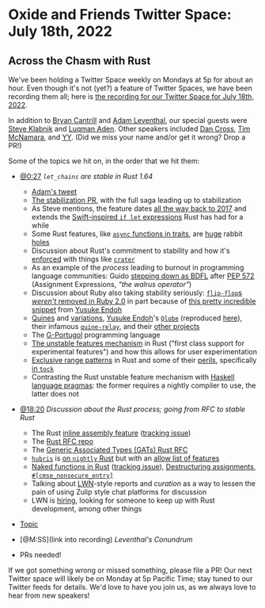 # Oxide and Friends Twitter Space: July 18th, 2022

## Across the Chasm with Rust

We've been holding a Twitter Space weekly on Mondays at 5p for about an hour.
Even though it's not (yet?) a feature of Twitter Spaces, we have been
recording them all; here is
[the recording for our Twitter Space for July 18th, 2022](https://youtu.be/OqyqzFiP1P0).

In addition to
[Bryan Cantrill](https://twitter.com/bcantrill) and
[Adam Leventhal](https://twitter.com/ahl),
our special guests were
[Steve Klabnik](https://twitter.com/steveklabnik) and
[Luqman Aden](https://twitter.com/luqma_).
Other speakers included
[Dan Cross](https://twitter.com/dancrossnyc),
[Tim McNamara](https://twitter.com/timClicks),
and [YY]().
(Did we miss your name and/or get it wrong? Drop a PR!)

Some of the topics we hit on, in the order that we hit them:

- [@0:27](https://youtu.be/OqyqzFiP1P0?t=27)
  *`let_chains` are stable in Rust 1.64*
  + [Adam's tweet](https://twitter.com/ahl/status/1548680684796911616)
  + [The stabilization PR](https://github.com/rust-lang/rust/pull/94927#event-7007028976), with the full saga leading up to stabilization
  + As Steve mentions, the feature dates [all the way back to 2017](https://github.com/rust-lang/rfcs/pull/2260) and extends the [Swift-inspired `if let` expressions](https://github.com/rust-lang/rfcs/pull/160) Rust has had for a while
  + Some Rust features, like [`async` functions in traits](https://rust-lang.github.io/rfcs/3185-static-async-fn-in-trait.html), are [huge](https://github.com/rust-lang/rfcs/pull/3185) rabbit [holes](http://www.smallcultfollowing.com/babysteps/blog/2019/10/26/async-fn-in-traits-are-hard/)
  + Discussion about Rust's commitment to stability and how it's [enforced](https://brson.github.io/2017/07/10/how-rust-is-tested) with things like [`crater`](https://github.com/rust-lang/crater)
  + As an example of the _process_ leading to burnout in programming language communities: Guido [stepping down as BDFL](https://lwn.net/Articles/759654/) after [PEP 572](https://peps.python.org/pep-0572/) (Assignment Expressions, *"the walrus operator"*)
  + Discussion about Ruby also taking stability seriously: [`flip-flop`s](https://docs.ruby-lang.org/en/master/syntax/control_expressions_rdoc.html#label-Flip-Flop) [*weren't* removed in Ruby 2.0](https://bugs.ruby-lang.org/issues/5400) in part because of [this pretty incredible snippet](https://bugs.ruby-lang.org/issues/5400#note-3) from [Yusuke Endoh](https://github.com/mame)
  + [Quines](https://en.wikipedia.org/wiki/Quine_%28computing%29) and [variations](https://en.wikipedia.org/wiki/Quine_(computing)#Ouroboros_programs), [Yusuke Endoh](https://github.com/mame)'s [`Qlobe`](https://mamememo.blogspot.com/2010/09/qlobe.html) (reproduced [here](https://github.com/knoxknox/qlobe)), their infamous [`quine-relay`](https://github.com/mame/quine-relay), and their [other projects](https://www.youtube.com/watch?v=6K7EmeptEHo)
  + The [G-Portugol](https://pt.wikipedia.org/wiki/G-Portugol) programming language
  + [The unstable features mechanism](https://doc.rust-lang.org/book/appendix-07-nightly-rust.html#unstable-features) in Rust ("first class support for experimental features") and how this allows for user experimentation
  + [Exclusive range patterns](https://github.com/rust-lang/rust/issues/37854) in Rust and some of their [perils](https://github.com/rust-lang/rust/issues/37854#issuecomment-575292595), specifically [in `tock`](https://github.com/tock/tock/issues/1544)
  + Contrasting the Rust unstable feature mechanism with [Haskell language pragmas](https://wiki.haskell.org/Language_Pragmas): the former requires a nightly compiler to use, the latter does not
- [@18:20](https://youtu.be/OqyqzFiP1P0?t=1101)
  *Discussion about the Rust process; going from RFC to stable Rust*
  + The Rust [inline assembly feature](https://doc.rust-lang.org/reference/inline-assembly.html) ([tracking issue](https://github.com/rust-lang/rfcs/pull/2873))
  + The [Rust RFC repo](https://github.com/rust-lang/rfcs)
  + The [Generic Associated Types (GATs) Rust RFC](https://rust-lang.github.io/rfcs/1598-generic_associated_types.html)
  + [`hubris`](https://github.com/oxidecomputer/hubris) is [on `nightly` Rust](https://github.com/oxidecomputer/hubris/blob/875c53d3de2f26b3e0382343ed8556f92e40a0ba/rust-toolchain.toml#L2) but with an [allow list of features](https://github.com/oxidecomputer/hubris/commit/e3f699d534aa52567182718352af51af5b0de37f)
  + [Naked functions in Rust](https://github.com/rust-lang/rfcs/blob/master/text/1201-naked-fns.md) ([tracking issue](https://github.com/rust-lang/rust/issues/32408)), [Destructuring assignments](https://rust-lang.github.io/rfcs/2909-destructuring-assignment.html), [`#[cmse_nonsecure_entry]`](https://github.com/rust-lang/rust/issues/75835)
  + Talking about [LWN](https://lwn.net/)-style reports and _curation_ as a way to lessen the pain of using Zulip style chat platforms for discussion
  + LWN is [hiring](https://lwn.net/Articles/895695/), looking for someone to keep up with Rust development, among other things

- [Topic](link)
- [@M:SS](link into recording)
  *Leventhal's Conundrum*
- PRs needed!

If we got something wrong or missed something, please file a PR!
Our next Twitter space will likely be on Monday at 5p Pacific Time; stay tuned
to our Twitter feeds for details.  We'd love to have you join us, as we
always love to hear from new speakers!

